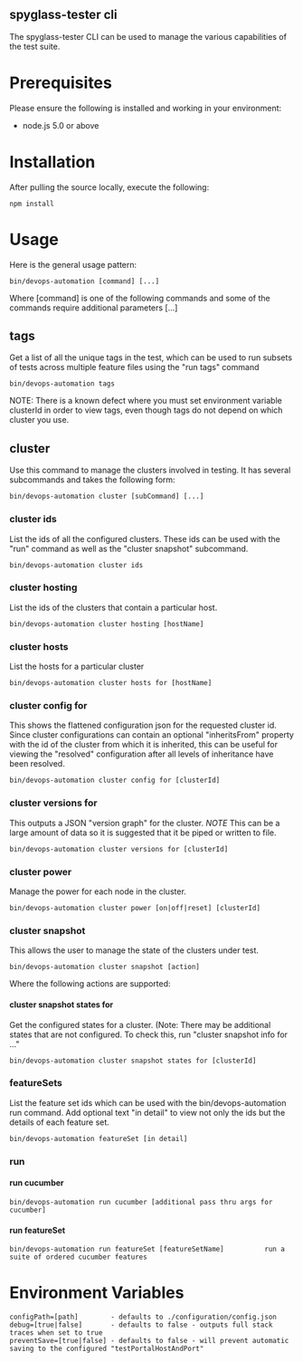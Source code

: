 spyglass-tester cli
-------------------

The spyglass-tester CLI can be used to manage the various capabilities of the
test suite.

# Prerequisites

Please ensure the following is installed and working in your environment:

- node.js 5.0 or above


# Installation

After pulling the source locally, execute the following:

    npm install


# Usage

Here is the general usage pattern:

    bin/devops-automation [command] [...]

Where [command] is one of the following commands and some of the commands require
additional parameters [...]

## tags

Get a list of all the unique tags in the test, which can be used to run subsets of
tests across multiple feature files using the "run tags" command

    bin/devops-automation tags
    
NOTE: There is a known defect where you must set environment variable clusterId in order
to view tags, even though tags do not depend on which cluster you use.
    
## cluster

Use this command to manage the clusters involved in testing. It has several subcommands
and takes the following form:

    bin/devops-automation cluster [subCommand] [...]

### cluster ids

List the ids of all the configured clusters. These ids can be used with the "run" command as
well as the "cluster snapshot" subcommand.

    bin/devops-automation cluster ids
    
### cluster hosting

List the ids of the clusters that contain a particular host.

    bin/devops-automation cluster hosting [hostName]
    
### cluster hosts

List the hosts for a particular cluster

    bin/devops-automation cluster hosts for [hostName]
    
### cluster config for

This shows the flattened configuration json for the requested cluster id. Since cluster
configurations can contain an optional "inheritsFrom" property with the id of the 
cluster from which it is inherited, this can be useful for viewing the "resolved" configuration
after all levels of inheritance have been resolved.

    bin/devops-automation cluster config for [clusterId]
    
### cluster versions for

This outputs a JSON "version graph" for the cluster. *NOTE* This can be a large amount
of data so it is suggested that it be piped or written to file.

    bin/devops-automation cluster versions for [clusterId]
    
### cluster power

Manage the power for each node in the cluster.

    bin/devops-automation cluster power [on|off|reset] [clusterId]
    
### cluster snapshot

This allows the user to manage the state of the clusters under test.

    bin/devops-automation cluster snapshot [action]
    
Where the following actions are supported:

#### cluster snapshot states for

Get the configured states for a cluster. (Note: There may be additional
states that are not configured. To check this, run "cluster snapshot info for ..."

    bin/devops-automation cluster snapshot states for [clusterId]
    
### featureSets

List the feature set ids which can be used with the bin/devops-automation run command. Add optional
text "in detail" to view not only the ids but the details of each feature set.

    bin/devops-automation featureSet [in detail]

### run

#### run cucumber

    bin/devops-automation run cucumber [additional pass thru args for cucumber]

#### run featureSet

    bin/devops-automation run featureSet [featureSetName]          run a suite of ordered cucumber features

# Environment Variables

    configPath=[path]        - defaults to ./configuration/config.json
    debug=[true|false]       - defaults to false - outputs full stack traces when set to true
    preventSave=[true|false] - defaults to false - will prevent automatic saving to the configured "testPortalHostAndPort"